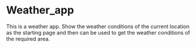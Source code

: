 # Weather_app
This is a weather app. Show the weather conditions of the current location as the starting page and then can be used to get the weather conditions of the required area.

